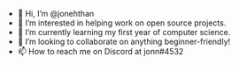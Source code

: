 - 👋 Hi, I’m @jonehthan
- 👀 I’m interested in helping work on open source projects.
- 🌱 I’m currently learning my first year of computer science.
- 💞️ I’m looking to collaborate on anything beginner-friendly!
- 📫 How to reach me on Discord at jonn#4532

<!---
jonehthan/jonehthan is a ✨ special ✨ repository because its `README.md` (this file) appears on your GitHub profile.
You can click the Preview link to take a look at your changes.
--->
